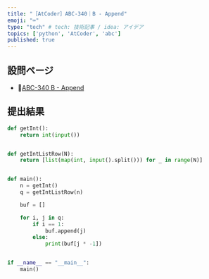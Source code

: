 ```yaml
---
title: "［AtCoder］ABC-340｜B - Append"
emoji: "⌨️"
type: "tech" # tech: 技術記事 / idea: アイデア
topics: ['python', 'AtCoder', 'abc']
published: true
---
```


## 設問ページ

- 🔗[ABC-340 B - Append](https://atcoder.jp/contests/abc340/tasks/abc340_b)

## 提出結果

```python
def getInt():
    return int(input())


def getIntListRow(N):
    return [list(map(int, input().split())) for _ in range(N)]


def main():
    n = getInt()
    q = getIntListRow(n)

    buf = []

    for i, j in q:
        if i == 1:
            buf.append(j)
        else:
            print(buf[j * -1])


if __name__ == "__main__":
    main()
```
